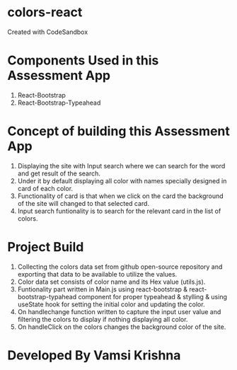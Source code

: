 # colors-react

Created with CodeSandbox

# Components Used in this Assessment App

1. React-Bootstrap
2. React-Bootstrap-Typeahead

# Concept of building this Assessment App

1.  Displaying the site with Input search where we can search for the word and get result of the search.
2.  Under it by default displaying all color with names specially designed in card of each color.
3.  Functionality of card is that when we click on the card the background of the site will changed to that selected card.
4.  Input search funtionality is to search for the relevant card in the list of colors.

# Project Build

1. Collecting the colors data set from github open-source repository and exporting that data to be available to utilize the values.
2. Color data set consists of color name and its Hex value (utils.js).
3. Funtionality part written in Main.js using react-bootstrap & react-bootstrap-typahead component for proper typeahead & stylling & using useState hook for setting the initial color and updating the color.
4. On handlechange function written to capture the input user value and filtering the colors to display if nothing displaying all color.
5. On handleClick on the colors changes the background color of the site.

# Developed By Vamsi Krishna
